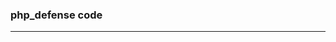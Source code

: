 ### php_defense code

---

<code>
  
  <?php


require("database.inc.php");
$link = mysqli_connect($SERVER, $USERNAME, $PASSWORD) or die("Connect Failed");
mysqli_query($link, "SET NAMES 'UTF8'");
mysqli_select_db($link, $DATABASE) or die("Select Failed");

// define variables and set to empty values
$user_id = $email = $picture_url = "";

$allowed_hosts = array('{your_url}');
if (!isset($_SERVER['HTTP_HOST']) || !in_array($_SERVER['HTTP_HOST'], $allowed_hosts)) {
  header($_SERVER['SERVER_PROTOCOL'] . ' 400 Bad Request');
} else {
  if ($_SERVER["REQUEST_METHOD"] == "POST") {
    $user_id = test_input($_POST["user_id"]);
    $display_name = test_input($_POST["display_name"]);
    $picture_url = test_input($_POST["picture_url"]);
    $query_show = "SELECT * FROM LINE_profiles WHERE user_id = '$user_id'";
    $result_show = mysqli_query($link, $query_show) or die();
    if (mysqli_num_rows($result_show) == 0) {
      $sql = "INSERT INTO {table} VALUES('$user_id','$display_name','$picture_url',0)";
      $result = mysqli_query($link, $sql) or die();
    } else {
      $target_row = mysqli_fetch_array($result_show);
      $count = $target_row[3] + 1;
      $sql = "UPDATE {table} SET {columns} = $count WHERE {columns} = '$user_id'";
      $result = mysqli_query($link, $sql) or die();
    }
  }
}

function test_input($data)
{
  $data = trim($data);
  $data = stripslashes($data);
  $data = htmlspecialchars($data);
  return $data;
}

echo $user_id . " " . $display_name . " " . $picture_url;

</code>
  
